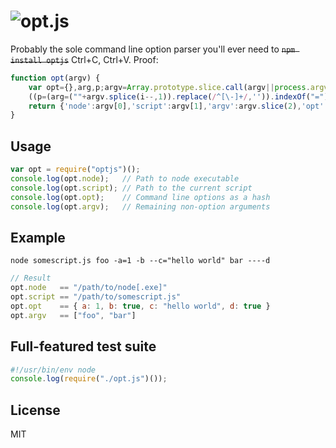 ![opt.js](https://raw.github.com/dcodeIO/opt.js/master/opt.png)
======
Probably the sole command line option parser you'll ever need to <del>`npm install optjs`</del> Ctrl+C, Ctrl+V. Proof:

```js
function opt(argv) {
    var opt={},arg,p;argv=Array.prototype.slice.call(argv||process.argv);for(var i=2;i<argv.length;i++)if(argv[i].charAt(0)=='-')
    ((p=(arg=(""+argv.splice(i--,1)).replace(/^[\-]+/,'')).indexOf("="))>0?opt[arg.substring(0,p)]=arg.substring(p+1):opt[arg]=true);
    return {'node':argv[0],'script':argv[1],'argv':argv.slice(2),'opt':opt};
}
```

Usage
-----
```js
var opt = require("optjs")();
console.log(opt.node);   // Path to node executable
console.log(opt.script); // Path to the current script
console.log(opt.opt);    // Command line options as a hash
console.log(opt.argv);   // Remaining non-option arguments
```

Example
-------
`node somescript.js foo -a=1 -b --c="hello world" bar ----d`

```js
// Result
opt.node   == "/path/to/node[.exe]"
opt.script == "/path/to/somescript.js"
opt.opt    == { a: 1, b: true, c: "hello world", d: true }
opt.argv   == ["foo", "bar"]
```

Full-featured test suite
------------------------
```js
#!/usr/bin/env node
console.log(require("./opt.js")());
```

License
-------
MIT
